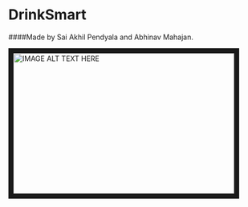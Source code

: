 # DrinkSmart

####Made by Sai Akhil Pendyala and Abhinav Mahajan.

<a href="http://www.youtube.com/watch?feature=player_embedded&v=9hJ38qULiWw
" target="_blank"><img src="http://img.youtube.com/vi/9hJ38qULiWw/0.jpg" 
alt="IMAGE ALT TEXT HERE" width="440" height="280" border="10" /></a>


